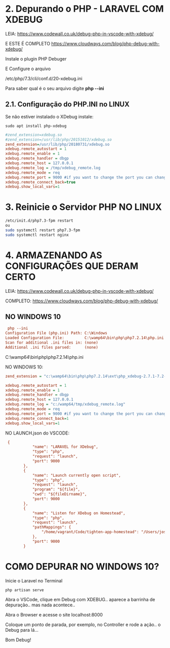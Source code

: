 # 2. Depurando o PHP - LARAVEL COM XDEBUG

LEIA:
https://www.codewall.co.uk/debug-php-in-vscode-with-xdebug/

E ESTE É COMPLETO
https://www.cloudways.com/blog/php-debug-with-xdebug/

Instale o plugin PHP Debuger

E Configure o arquivo

/etc/php/7.3/cli/conf.d/20-xdebug.ini

Para saber qual é o seu arquivo digite **php --ini**

## 2.1. Configuração do PHP.INI no LINUX

Se não estiver instalado o XDebug instale:

```
sudo apt install php-xdebug
```


```ini
#zend_extension=xdebug.so
#zend_extension=/usr/lib/php/20151012/xdebug.so
zend_extension=/usr/lib/php/20180731/xdebug.so
xdebug.remote_autostart = 1
xdebug.remote_enable = 1
xdebug.remote_handler = dbgp
xdebug.remote_host = 127.0.0.1
xdebug.remote_log = /tmp/xdebug_remote.log
xdebug.remote_mode = req
xdebug.remote_port = 9000 #if you want to change the port you can change
xdebug.remote_connect_back=true
xdebug.show_local_vars=1
```

# 3. Reinicie o Servidor PHP NO LINUX

```bash
/etc/init.d/php7.3-fpm restart
ou
sudo systemctl restart php7.3-fpm
sudo systemctl restart nginx
```


# 4. ARMAZENANDO AS CONFIGURAÇÕES QUE DERAM CERTO

LEIA:
https://www.codewall.co.uk/debug-php-in-vscode-with-xdebug/

COMPLETO:
https://www.cloudways.com/blog/php-debug-with-xdebug/

## NO WINDOWS 10

```ini
 php --ini
Configuration File (php.ini) Path: C:\Windows
Loaded Configuration File:         C:\wamp64\bin\php\php7.2.14\php.ini
Scan for additional .ini files in: (none)
Additional .ini files parsed:      (none)
```

C:\wamp64\bin\php\php7.2.14\php.ini

NO WINDOWS 10:

```ini
zend_extension = "c:\wamp64\bin\php\php7.2.14\ext\php_xdebug-2.7.1-7.2-vc15-x86_64.dll"

xdebug.remote_autostart = 1
xdebug.remote_enable = 1
xdebug.remote_handler = dbgp
xdebug.remote_host = 127.0.0.1
xdebug.remote_log = "c:/wamp64/tmp/xdebug_remote.log"
xdebug.remote_mode = req
xdebug.remote_port = 9000 #if you want to change the port you can change
xdebug.remote_connect_back=1
xdebug.show_local_vars=1
```

NO LAUNCH.json do VSCODE:

```ini
 {
            "name": "LARAVEL for XDebug",
            "type": "php",
            "request": "launch",
            "port": 9000
        },
        {
            "name": "Launch currently open script",
            "type": "php",
            "request": "launch",
            "program": "${file}",
            "cwd": "${fileDirname}",
            "port": 9000
        },
        {
            "name": "Listen for XDebug on Homestead",
            "type": "php",
            "request": "launch",
            "pathMappings": {
                "/home/vagrant/Code/tighten-app-homestead": "/Users/jose/Code/tighten-app-homestead"
            },
            "port": 9000
        }
```

# COMO DEPURAR NO WINDOWS 10?

Inicie o Laravel no Terminal

```
php artisan serve
```

Abra o VSCode, clique em Debug com XDEBUG.. aparece a barrinha
de depuração.. mas nada acontece..

Abra o Browser e acesse o site localhost:8000

Coloque um ponto de parada, por exemplo, no Controller
e rode a ação.. o Debug para lá...

Bom Debug! 